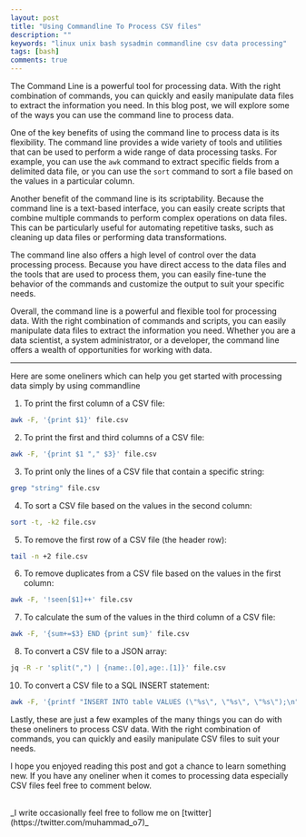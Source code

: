 ```yaml
---
layout: post
title: "Using Commandline To Process CSV files"
description: ""
keywords: "linux unix bash sysadmin commandline csv data processing"
tags: [bash]
comments: true
---
```



The Command Line is a powerful tool for processing data. With the right combination of commands, you can quickly and easily manipulate data files to extract the information you need. In this blog post, we will explore some of the ways you can use the command line to process data.

One of the key benefits of using the command line to process data is its flexibility. The command line provides a wide variety of tools and utilities that can be used to perform a wide range of data processing tasks. For example, you can use the `awk` command to extract specific fields from a delimited data file, or you can use the `sort` command to sort a file based on the values in a particular column.

Another benefit of the command line is its scriptability. Because the command line is a text-based interface, you can easily create scripts that combine multiple commands to perform complex operations on data files. This can be particularly useful for automating repetitive tasks, such as cleaning up data files or performing data transformations.

The command line also offers a high level of control over the data processing process. Because you have direct access to the data files and the tools that are used to process them, you can easily fine-tune the behavior of the commands and customize the output to suit your specific needs.

Overall, the command line is a powerful and flexible tool for processing data. With the right combination of commands and scripts, you can easily manipulate data files to extract the information you need. Whether you are a data scientist, a system administrator, or a developer, the command line offers a wealth of opportunities for working with data.

---

Here are some oneliners which can help you get started with processing data simply by using commandline

1. To print the first column of a CSV file:
```bash
awk -F, '{print $1}' file.csv
```
2. To print the first and third columns of a CSV file:
```bash
awk -F, '{print $1 "," $3}' file.csv
```
3. To print only the lines of a CSV file that contain a specific string:
```bash
grep "string" file.csv
```
4. To sort a CSV file based on the values in the second column:
```bash
sort -t, -k2 file.csv
```
5. To remove the first row of a CSV file (the header row):
```bash
tail -n +2 file.csv
```
6. To remove duplicates from a CSV file based on the values in the first column:
```bash
awk -F, '!seen[$1]++' file.csv
```
7. To calculate the sum of the values in the third column of a CSV file:
```bash
awk -F, '{sum+=$3} END {print sum}' file.csv
```
8. To convert a CSV file to a JSON array:
```bash
jq -R -r 'split(",") | {name:.[0],age:.[1]}' file.csv
```
10. To convert a CSV file to a SQL INSERT statement:
```bash
awk -F, '{printf "INSERT INTO table VALUES (\"%s\", \"%s\", \"%s\");\n", $1, $2, $3}' file.csv
```

Lastly, these are just a few examples of the many things you can do with these oneliners to process CSV data. With the right combination of commands, you can quickly and easily manipulate CSV files to suit your needs.


I hope you enjoyed reading this post and got a chance to learn something new. If you have any oneliner when it comes to processing data especially CSV files feel free to comment below.

<br>
_I write occasionally feel free to follow me on [twitter](https://twitter.com/muhammad_o7)_

